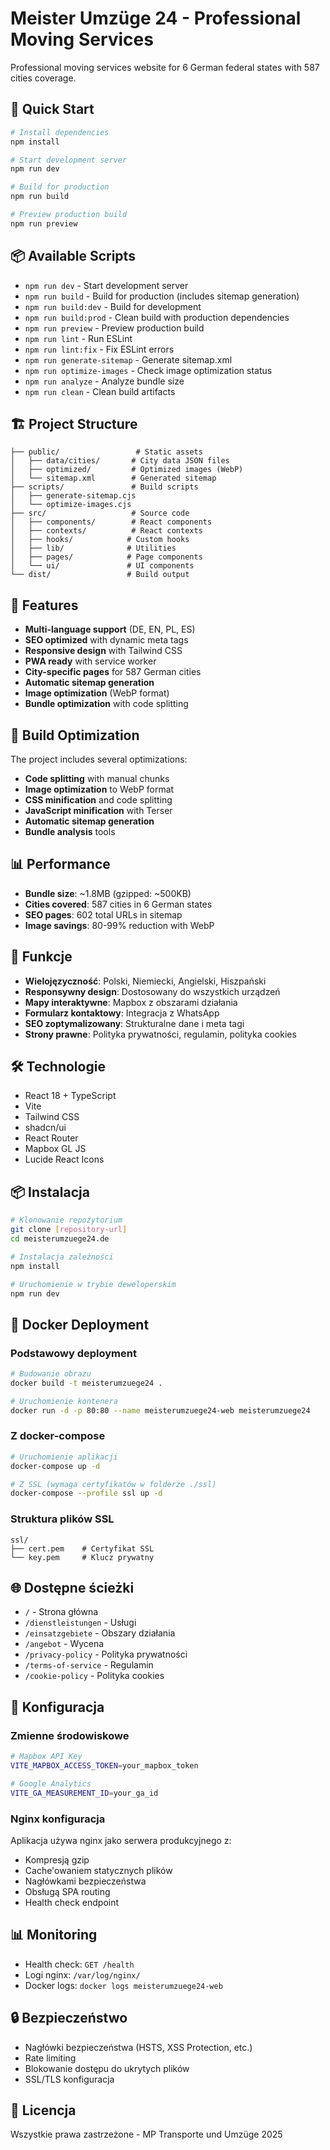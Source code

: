 # Meister Umzüge 24 - Professional Moving Services

Professional moving services website for 6 German federal states with 587 cities coverage.

## 🚀 Quick Start

```bash
# Install dependencies
npm install

# Start development server
npm run dev

# Build for production
npm run build

# Preview production build
npm run preview
```

## 📦 Available Scripts

- `npm run dev` - Start development server
- `npm run build` - Build for production (includes sitemap generation)
- `npm run build:dev` - Build for development
- `npm run build:prod` - Clean build with production dependencies
- `npm run preview` - Preview production build
- `npm run lint` - Run ESLint
- `npm run lint:fix` - Fix ESLint errors
- `npm run generate-sitemap` - Generate sitemap.xml
- `npm run optimize-images` - Check image optimization status
- `npm run analyze` - Analyze bundle size
- `npm run clean` - Clean build artifacts

## 🏗️ Project Structure

```
├── public/                 # Static assets
│   ├── data/cities/       # City data JSON files
│   ├── optimized/         # Optimized images (WebP)
│   └── sitemap.xml        # Generated sitemap
├── scripts/               # Build scripts
│   ├── generate-sitemap.cjs
│   └── optimize-images.cjs
├── src/                   # Source code
│   ├── components/        # React components
│   ├── contexts/          # React contexts
│   ├── hooks/            # Custom hooks
│   ├── lib/              # Utilities
│   ├── pages/            # Page components
│   └── ui/               # UI components
└── dist/                 # Build output
```

## 🎯 Features

- **Multi-language support** (DE, EN, PL, ES)
- **SEO optimized** with dynamic meta tags
- **Responsive design** with Tailwind CSS
- **PWA ready** with service worker
- **City-specific pages** for 587 German cities
- **Automatic sitemap generation**
- **Image optimization** (WebP format)
- **Bundle optimization** with code splitting

## 🔧 Build Optimization

The project includes several optimizations:

- **Code splitting** with manual chunks
- **Image optimization** to WebP format
- **CSS minification** and code splitting
- **JavaScript minification** with Terser
- **Automatic sitemap generation**
- **Bundle analysis** tools

## 📊 Performance

- **Bundle size**: ~1.8MB (gzipped: ~500KB)
- **Cities covered**: 587 cities in 6 German states
- **SEO pages**: 602 total URLs in sitemap
- **Image savings**: 80-99% reduction with WebP

## 🚀 Funkcje

- **Wielojęzyczność**: Polski, Niemiecki, Angielski, Hiszpański
- **Responsywny design**: Dostosowany do wszystkich urządzeń
- **Mapy interaktywne**: Mapbox z obszarami działania
- **Formularz kontaktowy**: Integracja z WhatsApp
- **SEO zoptymalizowany**: Strukturalne dane i meta tagi
- **Strony prawne**: Polityka prywatności, regulamin, polityka cookies

## 🛠️ Technologie

- React 18 + TypeScript
- Vite
- Tailwind CSS
- shadcn/ui
- React Router
- Mapbox GL JS
- Lucide React Icons

## 📦 Instalacja

```bash
# Klonowanie repozytorium
git clone [repository-url]
cd meisterumzuege24.de

# Instalacja zależności
npm install

# Uruchomienie w trybie deweloperskim
npm run dev
```

## 🐳 Docker Deployment

### Podstawowy deployment

```bash
# Budowanie obrazu
docker build -t meisterumzuege24 .

# Uruchomienie kontenera
docker run -d -p 80:80 --name meisterumzuege24-web meisterumzuege24
```

### Z docker-compose

```bash
# Uruchomienie aplikacji
docker-compose up -d

# Z SSL (wymaga certyfikatów w folderze ./ssl)
docker-compose --profile ssl up -d
```

### Struktura plików SSL

```
ssl/
├── cert.pem    # Certyfikat SSL
└── key.pem     # Klucz prywatny
```

## 🌐 Dostępne ścieżki

- `/` - Strona główna
- `/dienstleistungen` - Usługi
- `/einsatzgebiete` - Obszary działania
- `/angebot` - Wycena
- `/privacy-policy` - Polityka prywatności
- `/terms-of-service` - Regulamin
- `/cookie-policy` - Polityka cookies

## 🔧 Konfiguracja

### Zmienne środowiskowe

```bash
# Mapbox API Key
VITE_MAPBOX_ACCESS_TOKEN=your_mapbox_token

# Google Analytics
VITE_GA_MEASUREMENT_ID=your_ga_id
```

### Nginx konfiguracja

Aplikacja używa nginx jako serwera produkcyjnego z:
- Kompresją gzip
- Cache'owaniem statycznych plików
- Nagłówkami bezpieczeństwa
- Obsługą SPA routing
- Health check endpoint

## 📊 Monitoring

- Health check: `GET /health`
- Logi nginx: `/var/log/nginx/`
- Docker logs: `docker logs meisterumzuege24-web`

## 🔒 Bezpieczeństwo

- Nagłówki bezpieczeństwa (HSTS, XSS Protection, etc.)
- Rate limiting
- Blokowanie dostępu do ukrytych plików
- SSL/TLS konfiguracja

## 📝 Licencja

Wszystkie prawa zastrzeżone - MP Transporte und Umzüge 2025
